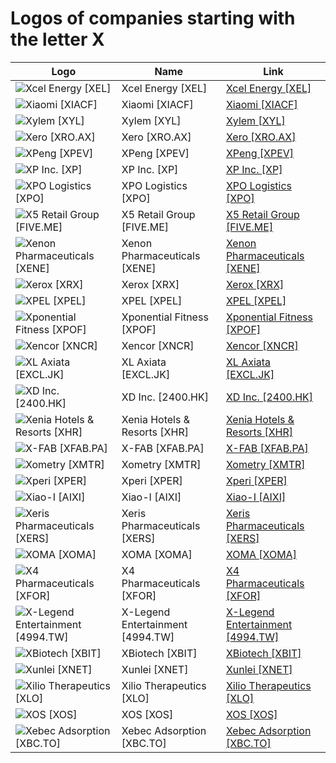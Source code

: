 # Logos of companies starting with the letter X

| Logo | Name  | Link |
| ---- | ----  | ---- |
| ![Xcel Energy [XEL]](/img/128/XEL-41207e4c.png) | Xcel Energy [XEL] | [Xcel Energy [XEL]](xcel-energy/logo/ ) |
| ![Xiaomi [XIACF]](/img/128/XIACF-651bbdcb.png) | Xiaomi [XIACF] | [Xiaomi [XIACF]](xiaomi/logo/ ) |
| ![Xylem [XYL]](/img/128/XYL-b82ff4c9.png) | Xylem [XYL] | [Xylem [XYL]](xylem/logo/ ) |
| ![Xero [XRO.AX]](/img/128/XRO.AX-cb3261d2.png) | Xero [XRO.AX] | [Xero [XRO.AX]](xero/logo/ ) |
| ![XPeng [XPEV]](/img/128/XPEV-1c9b9438.png) | XPeng [XPEV] | [XPeng [XPEV]](xpeng/logo/ ) |
| ![XP Inc. [XP]](/img/128/XP-8ac9e8cb.png) | XP Inc. [XP] | [XP Inc. [XP]](xp-inc/logo/ ) |
| ![XPO Logistics [XPO]](/img/128/XPO-abaa954c.png) | XPO Logistics [XPO] | [XPO Logistics [XPO]](xpo-logistics/logo/ ) |
| ![X5 Retail Group [FIVE.ME]](/img/128/FIVE.ME-d4b4b5d7.png) | X5 Retail Group [FIVE.ME] | [X5 Retail Group [FIVE.ME]](x5-retail/logo/ ) |
| ![Xenon Pharmaceuticals [XENE]](/img/128/XENE-e61e467f.png) | Xenon Pharmaceuticals [XENE] | [Xenon Pharmaceuticals [XENE]](xenon-pharmaceuticals/logo/ ) |
| ![Xerox [XRX]](/img/128/XRX-6dd10f32.png) | Xerox [XRX] | [Xerox [XRX]](xerox/logo/ ) |
| ![XPEL [XPEL]](/img/128/XPEL-6e6e4d2a.png) | XPEL [XPEL] | [XPEL [XPEL]](xpel/logo/ ) |
| ![Xponential Fitness [XPOF]](/img/128/XPOF-73410c9c.png) | Xponential Fitness [XPOF] | [Xponential Fitness [XPOF]](xponential-fitness/logo/ ) |
| ![Xencor [XNCR]](/img/128/XNCR-4885ed0b.png) | Xencor [XNCR] | [Xencor [XNCR]](xencor/logo/ ) |
| ![XL Axiata [EXCL.JK]](/img/128/EXCL.JK-5dd38940.png) | XL Axiata [EXCL.JK] | [XL Axiata [EXCL.JK]](xl-axiata/logo/ ) |
| ![XD Inc. [2400.HK]](/img/128/2400.HK-3e00767a.png) | XD Inc. [2400.HK] | [XD Inc. [2400.HK]](xd-inc/logo/ ) |
| ![Xenia Hotels & Resorts [XHR]](/img/128/XHR-64fc2c02.png) | Xenia Hotels & Resorts [XHR] | [Xenia Hotels & Resorts [XHR]](xenia-hotels-resorts/logo/ ) |
| ![X-FAB [XFAB.PA]](/img/128/XFAB.PA-635fdad2.png) | X-FAB [XFAB.PA] | [X-FAB [XFAB.PA]](xfab/logo/ ) |
| ![Xometry [XMTR]](/img/128/XMTR-641c5694.png) | Xometry [XMTR] | [Xometry [XMTR]](xometry/logo/ ) |
| ![Xperi [XPER]](/img/128/XPER-81425c2d.png) | Xperi [XPER] | [Xperi [XPER]](xperi/logo/ ) |
| ![Xiao-I [AIXI]](/img/128/AIXI-35d03a61.png) | Xiao-I [AIXI] | [Xiao-I [AIXI]](xiao-i/logo/ ) |
| ![Xeris Pharmaceuticals [XERS]](/img/128/XERS-4459a1e5.png) | Xeris Pharmaceuticals [XERS] | [Xeris Pharmaceuticals [XERS]](xeris-pharmaceuticals/logo/ ) |
| ![XOMA [XOMA]](/img/128/XOMA-a1bb78c4.png) | XOMA [XOMA] | [XOMA [XOMA]](xoma/logo/ ) |
| ![X4 Pharmaceuticals [XFOR]](/img/128/XFOR-e53e409d.png) | X4 Pharmaceuticals [XFOR] | [X4 Pharmaceuticals [XFOR]](x4-pharmaceuticals/logo/ ) |
| ![X-Legend Entertainment [4994.TW]](/img/128/4994.TW-4f58a0c5.png) | X-Legend Entertainment [4994.TW] | [X-Legend Entertainment [4994.TW]](x-legend-entertainment/logo/ ) |
| ![XBiotech [XBIT]](/img/128/XBIT-0bd16258.png) | XBiotech [XBIT] | [XBiotech [XBIT]](xbiotech/logo/ ) |
| ![Xunlei [XNET]](/img/128/XNET-1cdaa647.png) | Xunlei [XNET] | [Xunlei [XNET]](xunlei/logo/ ) |
| ![Xilio Therapeutics [XLO]](/img/128/XLO-8c34ca2e.png) | Xilio Therapeutics [XLO] | [Xilio Therapeutics [XLO]](xilio-therapeutics/logo/ ) |
| ![XOS [XOS]](/img/128/XOS-6b8c2672.png) | XOS [XOS] | [XOS [XOS]](xos/logo/ ) |
| ![Xebec Adsorption [XBC.TO]](/img/128/XBC.TO-af97a1c5.png) | Xebec Adsorption [XBC.TO] | [Xebec Adsorption [XBC.TO]](xebec-adsorption/logo/ ) |
